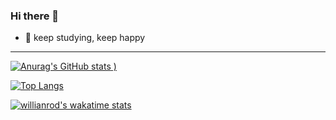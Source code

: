 ### Hi there 👋
- 🌱 keep studying, keep happy
---

[![Anurag's GitHub stats](https://github-readme-stats.vercel.app/api?username=Vivianluolita&show_icons=true&theme=radical&repo=github-readme-stats)
)](https://github.com/Vivianluolita/github-readme-stats)






 [![Top Langs](https://github-readme-stats.vercel.app/api/top-langs/?username=Vivianluolita&layout=compact&show_icons=true&theme=radical)](https://github.com/Vivianluolita/github-readme-stats)


  [![willianrod's wakatime stats](https://github-readme-stats.vercel.app/api/wakatime?username=Vivianluolita&theme=radical)](https://github.com/Vivianluolita/github-readme-stats)

<!--
**Vivianluolita/Vivianluolita** is a ✨ _special_ ✨ repository because its `README.md` (this file) appears on your GitHub profile.

**Languages and Tools:**  

<code><img height="20" src="https://raw.githubusercontent.com/github/explore/80688e429a7d4ef2fca1e82350fe8e3517d3494d/topics/html/html.png"></code>
	@@ -17,10 +18,6 @@
<code><img height="20" src="https://raw.githubusercontent.com/github/explore/80688e429a7d4ef2fca1e82350fe8e3517d3494d/topics/nodejs/nodejs.png"></code>
<code><img height="20" src="https://raw.githubusercontent.com/github/explore/5c058a388828bb5fde0bcafd4bc867b5bb3f26f3/topics/java/java.png"></code>

## ⚡ Technologies

These are some of the technologies and tools that I work with:
	@@ -34,3 +31,8 @@ These are some of the technologies and tools that I work with:
![Git](https://img.shields.io/badge/-Git-black?style=flat-square&logo=git)
![GitHub](https://img.shields.io/badge/-GitHub-181717?style=flat-square&logo=github)
![VSCode](https://img.shields.io/badge/-VSCode-007ACC?style=flat-square&logo=visual-studio-code&logoColor=white)

## 📚 Most Use
<div>
  <img src="https://github-readme-stats.vercel.app/api/top-langs/?username=Vivianluolita&layout=compact"   style="margin-bottom: 20px;" />
</div>
Here are some ideas to get you started:

- 🔭 I’m currently working on ...
- 🌱 I’m currently learning ...
- 👯 I’m looking to collaborate on ...
- 🤔 I’m looking for help with ...
- 💬 Ask me about ...
- 📫 How to reach me: ...
- 😄 Pronouns: ...
- ⚡ Fun fact: ...
-->
